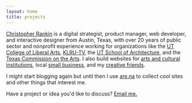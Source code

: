 ```yaml
---
layout: home
title: projects
---
```

[Christopher Rankin](/resume/) is a digital strategist, product manager, web developer, and interactive designer from Austin, Texas, with over 20 years of public sector and nonprofit experience working for organizations like the [UT College of Liberal Arts](/projects/cola/), [KLRU-TV](/projects/klru), the [UT School of Architecture](/projects/utsoa), and the [Texas Commission on the Arts](/projects/tcanet/). I also build websites for [arts and cultural institutions](/projects/amp/), local [small business](/projects/mark/), and my [creative friends](/projects/medesign/).

I might start blogging again but until then I use [are.na](https://www.are.na/christopher-rankin) to collect cool sites and other things that interest me.

Have a project or idea you'd like to discuss? [Email me.](mailto:crankin@getcrank.in)
